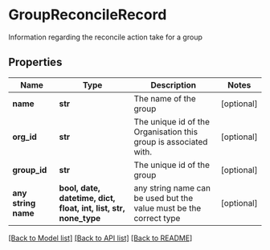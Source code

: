 # GroupReconcileRecord

Information regarding the reconcile action take for a group

## Properties
Name | Type | Description | Notes
------------ | ------------- | ------------- | -------------
**name** | **str** | The name of the group | [optional] 
**org_id** | **str** | The unique id of the Organisation this group is associated with.   | [optional] 
**group_id** | **str** | The unique id of the group  | [optional] 
**any string name** | **bool, date, datetime, dict, float, int, list, str, none_type** | any string name can be used but the value must be the correct type | [optional]

[[Back to Model list]](../README.md#documentation-for-models) [[Back to API list]](../README.md#documentation-for-api-endpoints) [[Back to README]](../README.md)


